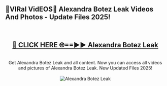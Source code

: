 <h2>🔴VIRal VidEOS🔴 Alexandra Botez Leak Videos And Photos - Update Files 2025!</h2>
<br>
<div align="center">
<h2><a href="https://virallinks.top/odZfE0" rel="nofollow">🔴 CLICK HERE 🌐==►► Alexandra Botez Leak</a></h2>
<br>
Get Alexandra Botez Leak and all content. Now you can access all videos and pictures of Alexandra Botez Leak. New Updated Files 2025!
<br>
<br>
<a href="https://virallinks.top/odZfE0" rel="nofollow" data-target="animated-image.originalLink"><img src="https://i.imgur.com/dJHk4Zq.gif)" alt="Alexandra Botez Leak" style="max-width: 100%; display: inline-block;" data-target="animated-image.originalImage"></a>
</div>
<br>
